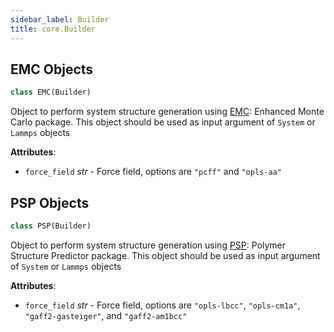 ```yaml
---
sidebar_label: Builder
title: core.Builder
---
```


## EMC Objects

```python
class EMC(Builder)
```

Object to perform system structure generation using
[EMC](http://montecarlo.sourceforge.net/): Enhanced Monte Carlo package.
This object should be used as input argument of `System` or `Lammps`
objects

**Attributes**:

- `force_field` _str_ - Force field, options are `"pcff"` and `"opls-aa"`

## PSP Objects

```python
class PSP(Builder)
```

Object to perform system structure generation using
[PSP](https://github.com/Ramprasad-Group/PSP): Polymer Structure Predictor
package. This object should be used as input argument of `System` or
`Lammps` objects

**Attributes**:

- `force_field` _str_ - Force field, options are `"opls-lbcc"`,
  `"opls-cm1a"`, `"gaff2-gasteiger"`, and `"gaff2-am1bcc"`

